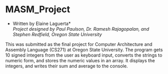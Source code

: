 # MASM_Project
* Written by Elaine Laguerta*  
*Project designed by Paul Paulson, Dr. Ramesh Rajagopalan, and Stephen Redfield, Oregon State University*

This was submitted as the final project for Computer Architecture and Assembly Language (CS271) at Oregon State University.
The program gets 10 signed integers from the user as keyboard input, converts the strings 
to numeric form, and stores the numeric values in an array. It displays the integers, and writes their sum and average to the console.
